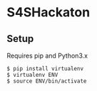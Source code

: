 # S4SHackaton

## Setup

Requires pip and Python3.x

```
$ pip install virtualenv
$ virtualenv ENV
$ source ENV/bin/activate
```